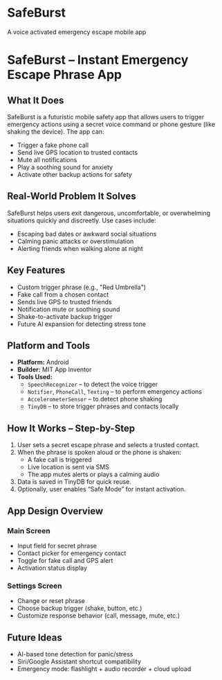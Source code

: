 # SafeBurst
A voice activated emergency escape mobile app

# SafeBurst – Instant Emergency Escape Phrase App

## What It Does
SafeBurst is a futuristic mobile safety app that allows users to trigger emergency actions using a secret voice command or phone gesture (like shaking the device). The app can:
- Trigger a fake phone call
- Send live GPS location to trusted contacts
- Mute all notifications
- Play a soothing sound for anxiety
- Activate other backup actions for safety

## Real-World Problem It Solves
SafeBurst helps users exit dangerous, uncomfortable, or overwhelming situations quickly and discreetly. Use cases include:
- Escaping bad dates or awkward social situations
- Calming panic attacks or overstimulation
- Alerting friends when walking alone at night

## Key Features
- Custom trigger phrase (e.g., "Red Umbrella")
- Fake call from a chosen contact
- Sends live GPS to trusted friends
- Notification mute or soothing sound
- Shake-to-activate backup trigger
- Future AI expansion for detecting stress tone

## Platform and Tools
- **Platform:** Android
- **Builder:** MIT App Inventor
- **Tools Used:**
  - `SpeechRecognizer` – to detect the voice trigger
  - `Notifier`, `PhoneCall`, `Texting` – to perform emergency actions
  - `AccelerometerSensor` – to detect phone shaking
  - `TinyDB` – to store trigger phrases and contacts locally

## How It Works – Step-by-Step
1. User sets a secret escape phrase and selects a trusted contact.
2. When the phrase is spoken aloud or the phone is shaken:
   - A fake call is triggered
   - Live location is sent via SMS
   - The app mutes alerts or plays a calming audio
3. Data is saved in TinyDB for quick reuse.
4. Optionally, user enables “Safe Mode” for instant activation.

## App Design Overview
### Main Screen
- Input field for secret phrase
- Contact picker for emergency contact
- Toggle for fake call and GPS alert
- Activation status display

### Settings Screen
- Change or reset phrase
- Choose backup trigger (shake, button, etc.)
- Customize response behavior (call, message, mute, etc.)

## Future Ideas
- AI-based tone detection for panic/stress
- Siri/Google Assistant shortcut compatibility
- Emergency mode: flashlight + audio recorder + cloud upload

